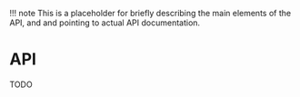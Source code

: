 !!! note
    This is a placeholder for briefly describing the main elements of
    the API, and and pointing to actual API documentation. 

# API

TODO

